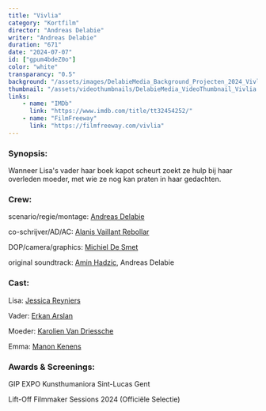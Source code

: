 ```yaml
---
title: "Vivlia"
category: "Kortfilm"
director: "Andreas Delabie"
writer: "Andreas Delabie"
duration: "671"
date: "2024-07-07"
id: ["gpum4bdeZ0o"]
color: "white"
transparancy: "0.5"
background: "/assets/images/DelabieMedia_Background_Projecten_2024_Vivlia.jpg"
thumbnail: "/assets/videothumbnails/DelabieMedia_VideoThumbnail_Vivlia.jpg"
links:
    - name: "IMDb"
      link: "https://www.imdb.com/title/tt32454252/"
    - name: "FilmFreeway"
      link: "https://filmfreeway.com/vivlia"
---
```


### Synopsis:
Wanneer Lisa's vader haar boek kapot scheurt zoekt ze hulp bij haar overleden moeder, met wie ze nog kan praten in haar gedachten.

### Crew:
scenario/regie/montage: [Andreas Delabie](https://www.instagram.com/andreas_delabie/)

co-schrijver/AD/AC: [Alanis Vaillant Rebollar](https://www.instagram.com/alanis_vr/)

DOP/camera/graphics: [Michiel De Smet](https://www.instagram.com/michiel.d.s.m/)

original soundtrack: [Amin Hadzic](https://www.instagram.com/aminhdzc/), Andreas Delabie

### Cast:
Lisa: [Jessica Reyniers](https://www.instagram.com/jessica.reyniers/)

Vader: [Erkan Arslan](https://www.instagram.com/erkan111arslan/)

Moeder: [Karolien Van Driessche](https://www.facebook.com/karolien.vandriessche1/)

Emma: [Manon Kenens](https://www.instagram.com/manon_kenens/)

### Awards & Screenings:
GIP EXPO Kunsthumaniora Sint-Lucas Gent

Lift-Off Filmmaker Sessions 2024 (Officiële Selectie)